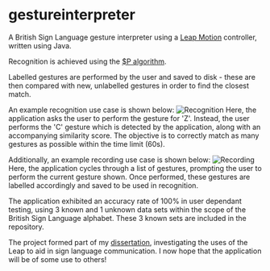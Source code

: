 # gestureinterpreter
A British Sign Language gesture interpreter using a [Leap Motion](https://www.leapmotion.com/) controller, written using Java.

Recognition is achieved using the [$P algorithm](https://depts.washington.edu/aimgroup/proj/dollar/pdollar.html).

Labelled gestures are performed by the user and saved to disk - these are then compared with new, unlabelled gestures in order to find the closest match.  

An example recognition use case is shown below:
![](http://orcworm.co.uk/image/2016-06-26_115753.png "Recognition")
Here, the application asks the user to perform the gesture for 'Z'. Instead, the user performs the 'C' gesture which is detected by the application, along with an accompanying similarity score. The objective is to correctly match as many gestures as possible within the time limit (60s). 

Additionally, an example recording use case is shown below:
![](http://orcworm.co.uk/image/2016-06-26_120803.png "Recording")
Here, the application cycles through a list of gestures, prompting the user to perform the current gesture shown. Once performed, these gestures are labelled accordingly and saved to be used in recognition. 

The application exhibited an accuracy rate of 100% in user dependant testing, using 3 known and 1 unknown data sets within the scope of the British Sign Language alphabet. These 3 known sets are included in the repository. 

The project formed part of my [dissertation](http://orcworm.co.uk/file/FYP_Report.pdf), investigating the uses of the Leap to aid in sign language communication. I now hope that the application will be of some use to others!
